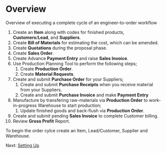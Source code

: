 # Overview

<p class="lead">Overview of executing a complete cycle of an engineer-to-order workflow</p>

1. Create an **Item** along with codes for finished products, **Customers**/**Lead**, and **Suppliers**.
1. Create **Bill of Materials** for estimating the cost, which can be amended.
1. Create **Quotations** during the proposal phase. 
1. Create **Sales Order**.
1. Create Advance **Payment Entry** and raise **Sales Invoice**.
1. Use Production Planning Tool to perform the following steps;
	1. Create **Production Order**.
    2. Create **Material Requests**.
1. Create and submit **Purchase Order** for your Suppliers;
   1. Create and submit **Purchase Receipts** when you receive material from your Suppliers.
   1. Create and submit **Purchase Invoice** and make **Payment Entry** 
1. Manufacture by transfering raw-materials via **Production Order** to work-in-progress Warehouse to start production;
   1. Update finished goods and back-flush via **Production Order**.
1. Create and submit pending **Sales Invoice** to complete Customer billing.
1. Review **Gross Profit** Report.

To begin the order cylce create an Item, Lead/Customer, Supplier and Warehouse.

Next: [Setting Up](/guide-books/engineer-to-order/set-up)
